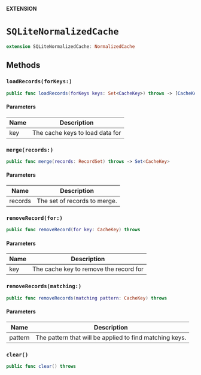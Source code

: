 **EXTENSION**

# `SQLiteNormalizedCache`
```swift
extension SQLiteNormalizedCache: NormalizedCache
```

## Methods
### `loadRecords(forKeys:)`

```swift
public func loadRecords(forKeys keys: Set<CacheKey>) throws -> [CacheKey: Record]
```

#### Parameters

| Name | Description |
| ---- | ----------- |
| key | The cache keys to load data for |

### `merge(records:)`

```swift
public func merge(records: RecordSet) throws -> Set<CacheKey>
```

#### Parameters

| Name | Description |
| ---- | ----------- |
| records | The set of records to merge. |

### `removeRecord(for:)`

```swift
public func removeRecord(for key: CacheKey) throws
```

#### Parameters

| Name | Description |
| ---- | ----------- |
| key | The cache key to remove the record for |

### `removeRecords(matching:)`

```swift
public func removeRecords(matching pattern: CacheKey) throws
```

#### Parameters

| Name | Description |
| ---- | ----------- |
| pattern | The pattern that will be applied to find matching keys. |

### `clear()`

```swift
public func clear() throws
```
